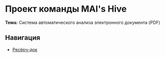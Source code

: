 # Проект команды MAI's Hive

**Тема:** Система автоматического анализа электронного документа (PDF)

## Навигация

- [Ресёрч-док](docs/research-doc.md)